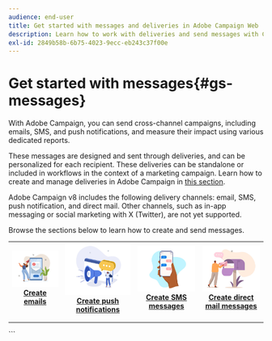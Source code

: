 ```yaml
---
audience: end-user
title: Get started with messages and deliveries in Adobe Campaign Web
description: Learn how to work with deliveries and send messages with Campaign Web
exl-id: 2849b58b-6b75-4023-9ecc-eb243c37f00e
---
```


# Get started with messages{#gs-messages}

With Adobe Campaign, you can send cross-channel campaigns, including emails, SMS, and push notifications, and measure their impact using various dedicated reports.

These messages are designed and sent through deliveries, and can be personalized for each recipient. These deliveries can be standalone or included in workflows in the context of a marketing campaign. Learn how to create and manage deliveries in Adobe Campaign in [this section](gs-deliveries.md).

Adobe Campaign v8 includes the following delivery channels: email, SMS, push notification, and direct mail. Other channels, such as in-app messaging or social marketing with X (Twitter), are not yet supported.

Browse the sections below to learn how to create and send messages.

<table style="table-layout:fixed">
    <tr style="border: 0;">
    <td align="center">
    <a href="../email/create-email.md">
    <img alt="Create emails section" src="assets/do-not-localize/email.jpg">
    </a>
    <div><a href="../email/create-email.md"><strong>Create emails</strong>
    </div>
    <p>
    </td>
    <td align="center">
    <a href="../push/create-push.md">
      <img alt="Create push notifications section" src="assets/do-not-localize/push.jpg">
    </a>
    <div>
    <a href="../push/gs-push.md"><strong>Create push notifications</strong></a>
    </div>
    <p>
    </td>
    <td align="center">
    <a href="../sms/create-sms.md">
      <img alt="Create SMS messages section" src="assets/do-not-localize/sms.jpg">
    </a>
    </div>
    <div>
    <a href="../sms/create-sms.md"><strong>Create SMS messages</strong></a>
    </div>
    <p>
    </td>
    <td align="center">
    <a href="../direct-mail/gs-direct-mail.md">
      <img alt="Create direct mail messages section" src="assets/do-not-localize/direct-mail.jpg">
    </a>
    <div>
    <a href="../direct-mail/gs-direct-mail.md"><strong>Create direct mail messages</strong></a>
    </div>
    <p>
    </td>
    </tr>
</table>
```